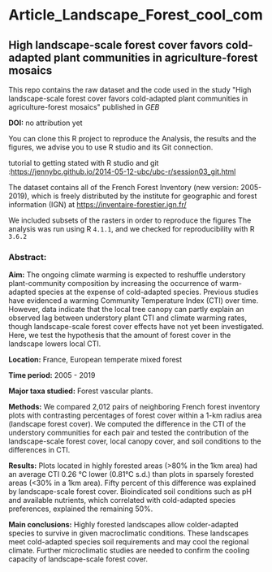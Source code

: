 # Article_Landscape_Forest_cool_com

## High landscape-scale forest cover favors cold-adapted plant communities in agriculture-forest mosaics

This repo contains the raw dataset and the code used in the study "High landscape-scale forest cover favors cold-adapted plant communities in agriculture-forest mosaics" published in *GEB*

**DOI:** no attribution yet

You can clone this R project to reproduce the Analysis, the results and the figures, we advise you to use R studio and its Git connection.

tutorial to getting stated with R studio and git :https://jennybc.github.io/2014-05-12-ubc/ubc-r/session03_git.html

The dataset contains all of the French Forest Inventory (new version: 2005-2019), which is freely distributed  by the institute for geographic and forest information (IGN) at https://inventaire-forestier.ign.fr/

We included subsets of the rasters in order to reproduce the figures
The analysis was run using R `4.1.1`, and we checked for reproducibility with R `3.6.2`

### Abstract:

**Aim:** The ongoing climate warming is expected to reshuffle understory plant-community composition by increasing the occurrence of warm-adapted species at the expense of cold-adapted species. Previous studies have evidenced a warming Community Temperature Index (CTI) over time. However, data indicate that the local tree canopy can partly explain an observed lag between understory plant CTI and climate warming rates, though landscape-scale forest cover effects have not yet been investigated. Here, we test the hypothesis that the amount of forest cover in the landscape lowers local CTI.

**Location:** France, European temperate mixed forest

**Time period:** 2005 - 2019

**Major taxa studied:** Forest vascular plants.

**Methods:** We compared 2,012 pairs of neighboring French forest inventory plots with contrasting percentages of forest cover within a 1-km radius area (landscape forest cover). We computed the difference in the CTI of the understory communities for each pair and tested the contribution of the landscape-scale forest cover, local canopy cover, and soil conditions to the differences in CTI. 

**Results:** Plots located in highly forested areas (>80% in the 1km area) had an average CTI 0.26 °C lower (0.81°C s.d.) than plots in sparsely forested areas (<30% in a 1km area). Fifty percent of this difference was explained by landscape-scale forest cover. Bioindicated soil conditions such as pH and available nutrients, which correlated with cold-adapted species preferences, explained the remaining 50%.

**Main conclusions:** Highly forested landscapes allow colder-adapted species to survive in given macroclimatic conditions. These landscapes meet cold-adapted species soil requirements and may cool the regional climate. Further microclimatic studies are needed to confirm the cooling capacity of landscape-scale forest cover.

